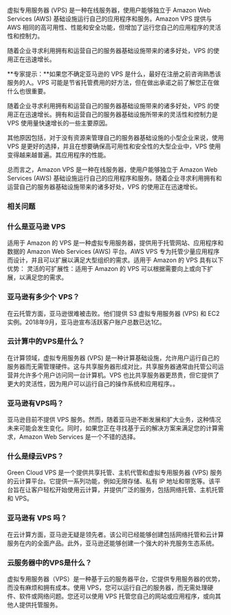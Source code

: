 虚拟专用服务器 (VPS) 是一种在线服务器，使用户能够独立于 Amazon Web Services (AWS) 基础设施运行自己的应用程序和服务。Amazon VPS 提供与 AWS 相同的高可用性、性能和安全功能，但增加了运行您自己的应用程序的灵活性和控制力。

随着企业寻求利用拥有和运营自己的服务器基础设施带来的诸多好处，VPS 的使用正在迅速增长。

**专家提示：**如果您不确定亚马逊的 VPS 是什么，最好在注册之前咨询熟悉该服务的人。VPS 可能是节省托管费用的好方法，但在做出承诺之前了解您正在做什么也很重要。

随着企业寻求利用拥有和运营自己的服务器基础设施带来的诸多好处，VPS 的使用正在迅速增长。拥有和运营自己的服务器基础设施所带来的灵活性和控制力是 VPS 使用量快速增长的一些主要原因。

其他原因包括，对于没有资源来管理自己的服务器基础设施的小型企业来说，使用 VPS 是更好的选择，并且在想要确保高可用性和安全性的大型企业中，VPS 使用变得越来越普遍。其应用程序的性能。

总而言之，Amazon VPS 是一种在线服务器，使用户能够独立于 Amazon Web Services (AWS) 基础设施运行自己的应用程序和服务。随着企业寻求利用拥有和运营自己的服务器基础设施带来的诸多好处，VPS 的使用正在迅速增长。

### 相关问题

### 什么是亚马逊 VPS

适用于 Amazon 的 VPS 是一种虚拟专用服务器，提供用于托管网站、应用程序和数据的 Amazon Web Services (AWS) 平台。AWS VPS 专为托管少量应用程序而设计，并且可以扩展以满足大型组织的需求。适用于 Amazon 的 VPS 具有以下优势： 灵活的可扩展性：适用于 Amazon 的 VPS 可以根据需要向上或向下扩展，以满足您的需求。

### 亚马逊有多少个 VPS？

在云托管方面，亚马逊很难被击败。他们提供 S3 虚拟专用服务器 (VPS) 和 EC2 实例。2018年9月，亚马逊宣布活跃客户账户总数已达1亿。

### 云计算中的VPS是什么？

在计算领域，虚拟专用服务器 (VPS) 是一种计算基础设施，允许用户运行自己的服务器而无需管理硬件。这与共享服务器形成对比，共享服务器通常由托管公司运营并允许多个用户访问同一台计算机。VPS 也比共享服务器更昂贵，但它提供了更大的灵活性，因为用户可以运行自己的操作系统和应用程序。。

### 亚马逊有VPS吗？

亚马逊目前不提供 VPS 服务。然而，随着亚马逊不断发展和扩大业务，这种情况未来可能会发生变化。同时，如果您正在寻找基于云的解决方案来满足您的计算需求，Amazon Web Services 是一个不错的选择。

### 什么是绿云VPS？

Green Cloud VPS 是一个提供共享托管、主机代管和虚拟专用服务器 (VPS) 服务的云计算平台。它提供一系列功能，例如无限存储、私有 IP 地址和带宽等。该平台旨在让客户轻松开始使用云计算，并提供广泛的服务，包括网络托管、主机托管和 VPS。

### 亚马逊有 VPS 吗？

在云计算方面，亚马逊无疑是领先者。该公司已经能够创建包括网络托管和云计算服务在内的全面产品。此外，亚马逊还能够创建一个强大的补充服务生态系统。

### 云服务器中的VPS是什么？

虚拟专用服务器（VPS）是一种基于云的服务器平台，它提供专用服务器的优势，而没有麻烦和拥有成本。使用 VPS，您可以运行自己的服务器，而无需处理硬件、软件或网络问题。您还可以使用 VPS 托管您自己的网站或应用程序，或向其他人提供托管服务。
